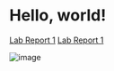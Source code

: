 # Hello, world!

[Lab Report 1](lab-report-1-week-0.html)
[Lab Report 1](https://<C-rrente>.github.io/<your-lab-reports-repo>/lab-report-1-week-0.html)

![image](https://user-images.githubusercontent.com/71531248/192383935-06865eb3-a64a-4e07-8b2e-8133dd565000.png)
